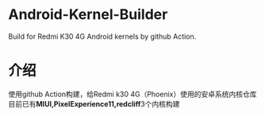 # Android-Kernel-Builder
Build for Redmi K30 4G Android kernels by github Action.
# 介绍
使用github Action构建，给Redmi k30 4G（Phoenix）使用的安卓系统内核仓库
目前已有**MIUI,PixelExperience11,redcliff**3个内核构建
